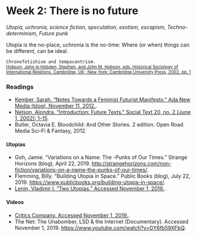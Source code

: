 # Week 2: There is no future
*Utopia, uchronia, science fiction, speculation, exotism, escapism, Techno-determinism, Future punk*

Utopia is the no-place, uchronia is the no-time: Where (or when) things can be different, can be ideal.

`Chronofetishism and tempocentrism.`  
<sup>[Hobson, John in Hobden, Stephen, and John M. Hobson, eds. Historical Sociology of International Relations. Cambridge, UK ; New York: Cambridge University Press, 2002. pp. 1](http://assets.cambridge.org/052180/8707/sample/0521808707ws.pdf)</sup>
 

### Readings
- [Kember, Sarah. “Notes Towards a Feminist Futurist Manifesto.” Ada New Media (blog), November 11, 2012.]( https://adanewmedia.org/2012/11/issue1-kember/).
- [Nelson, Alondra. “Introduction: Future Texts.” Social Text 20, no. 2 (June 1, 2002): 1–15](https://muse.jhu.edu/article/31931).
- Butler, Octavia E. Bloodchild: And Other Stories. 2 edition. Open Road Media Sci-Fi & Fantasy, 2012.

#### Utopias
- Goh, Jamie. “Variations on a Name: The -Punks of Our Times.” Strange Horizons (blog), April 22, 2019. http://strangehorizons.com/non-fiction/variations-on-a-name-the-punks-of-our-times/.
- Flemming, Billy. “Building Utopia in Space.” Public Books (blog), July 22, 2019. https://www.publicbooks.org/building-utopia-in-space/.
- [Lenin, Vladimir I. “Two Utopias.” Accessed November 1, 2019.](https://www.marxists.org/archive/lenin/works/1912/oct/00.htm).


#### Videos
- [Critics Company. Accessed November 1, 2019.](https://www.youtube.com/channel/UComu3ao5983Wpni7R_JcovQ).
- The Net: The Unabomber, LSD & the Internet (Documentary). Accessed November 1, 2019. https://www.youtube.com/watch?v=GY6fb59XFbQ.
